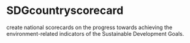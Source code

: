 # SDGcountryscorecard
create national scorecards on the progress towards achieving the environment-related indicators of the Sustainable Development Goals.
